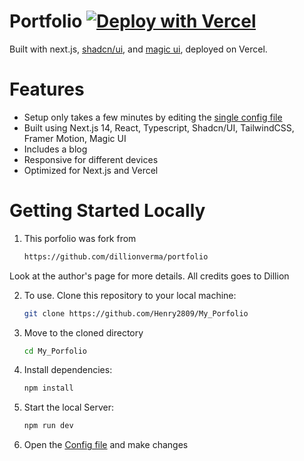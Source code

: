 # Portfolio [![Deploy with Vercel](https://vercel.com/button)](https://vercel.com/new/clone?repository-url=https%3A%2F%2Fgithub.com%2Fdillionverma%2Fportfolio)

Built with next.js, [shadcn/ui](https://ui.shadcn.com/), and [magic ui](https://magicui.design/), deployed on Vercel.

# Features

- Setup only takes a few minutes by editing the [single config file](./src/data/resume.tsx)
- Built using Next.js 14, React, Typescript, Shadcn/UI, TailwindCSS, Framer Motion, Magic UI
- Includes a blog
- Responsive for different devices
- Optimized for Next.js and Vercel

# Getting Started Locally

1. This porfolio was fork from
   ```bash
   https://github.com/dillionverma/portfolio
   ```
Look at the author's page for more details. All credits goes to Dillion

2. To use. Clone this repository to your local machine:

   ```bash
   git clone https://github.com/Henry2809/My_Porfolio
   ```

3. Move to the cloned directory

   ```bash
   cd My_Porfolio
   ```

4. Install dependencies:

   ```bash
   npm install 
   ```

5. Start the local Server:

   ```bash
   npm run dev
   ```

6. Open the [Config file](./src/data/resume.tsx) and make changes
